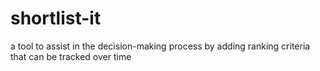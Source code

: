 # shortlist-it
a tool to assist in the decision-making process by adding ranking criteria that can be tracked over time
